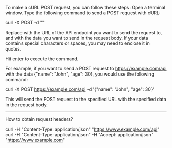 To make a cURL POST request, you can follow these steps:
    Open a terminal window.
    Type the following command to send a POST request with cURL:

curl -X POST <url> -d "<data>"

Replace <url> with the URL of the API endpoint you want to send the request to, and <data> with the data you want to send in the request body. If your data contains special characters or spaces, you may need to enclose it in quotes.

Hit enter to execute the command.

For example, if you want to send a POST request to https://example.com/api with the data {"name": "John", "age": 30}, you would use the following command:

curl -X POST https://example.com/api -d '{"name": "John", "age": 30}'

This will send the POST request to the specified URL with the specified data in the request body.

---

How to obtain request headers?

curl -H "Content-Type: application/json" "https://www.example.com/api"
curl -H "Content-Type: application/json" -H "Accept: application/json" "https://www.example.com"

